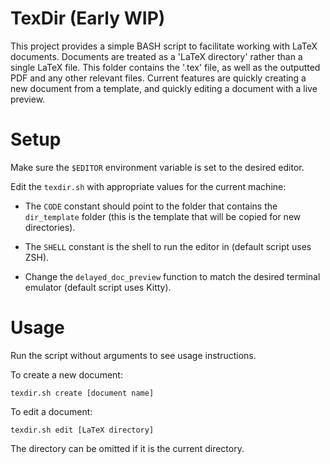 # TexDir (Early WIP)

This project provides a simple BASH script to facilitate working with LaTeX documents. Documents are treated as a 'LaTeX directory' rather than a single LaTeX file. This folder contains the '.tex' file, as well as the outputted PDF and any other relevant files. Current features are quickly creating a new document from a template, and quickly editing a document with a live preview.

# Setup

Make sure the `$EDITOR` environment variable is set to the desired editor.

Edit the `texdir.sh` with appropriate values for the current machine:

 - The `CODE` constant should point to the folder that contains the `dir_template` folder (this is the template that will be copied for new directories).

 - The `SHELL` constant is the shell to run the editor in (default script uses ZSH).

 - Change the `delayed_doc_preview` function to match the desired terminal emulator (default script uses Kitty).

# Usage

Run the script without arguments to see usage instructions.

To create a new document:

`texdir.sh create [document name]`

To edit a document:

`texdir.sh edit [LaTeX directory]`

The directory can be omitted if it is the current directory.


